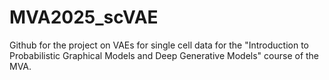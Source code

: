 # MVA2025_scVAE
Github for the project on VAEs for single cell data for the "Introduction to Probabilistic Graphical Models and Deep Generative Models" course of the MVA.
